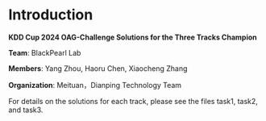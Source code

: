 
# Introduction

**KDD Cup 2024 OAG-Challenge Solutions for the Three Tracks Champion**

**Team**: BlackPearl Lab

**Members**: Yang Zhou, Haoru Chen, Xiaocheng Zhang

**Organization**: Meituan，Dianping Technology Team

For details on the solutions for each track, please see the files task1, task2, and task3.